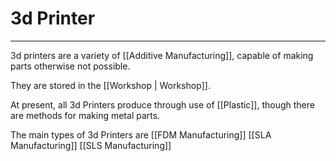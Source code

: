 # 3d Printer
---
3d printers are a variety of [[Additive Manufacturing]], capable of making parts otherwise not possible. 

They are stored in the [[Workshop | Workshop]]. 

At present, all 3d Printers produce through use of [[Plastic]], though there are methods for making metal parts. 

The main types of 3d Printers are 
[[FDM Manufacturing]]
[[SLA Manufacturing]] 
[[SLS Manufacturing]]